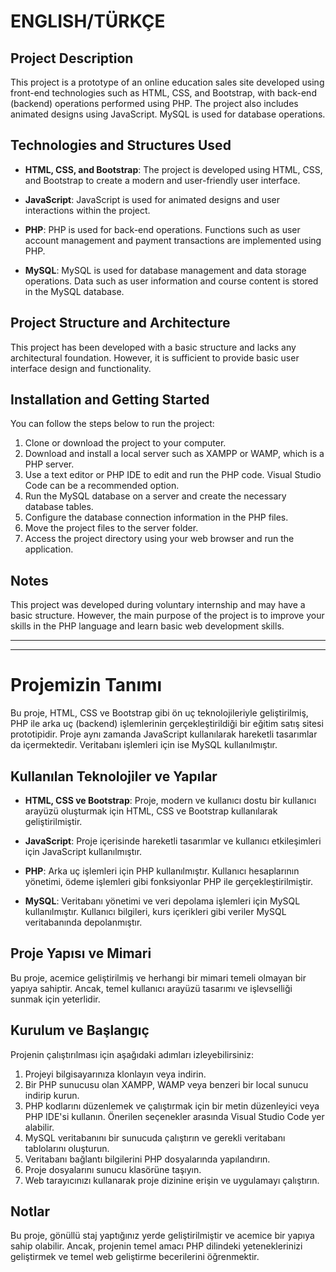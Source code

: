 # ENGLISH/TÜRKÇE

## Project Description

This project is a prototype of an online education sales site developed using front-end technologies such as HTML, CSS, and Bootstrap, with back-end (backend) operations performed using PHP. The project also includes animated designs using JavaScript. MySQL is used for database operations.

## Technologies and Structures Used

- **HTML, CSS, and Bootstrap**: The project is developed using HTML, CSS, and Bootstrap to create a modern and user-friendly user interface.
  
- **JavaScript**: JavaScript is used for animated designs and user interactions within the project.
  
- **PHP**: PHP is used for back-end operations. Functions such as user account management and payment transactions are implemented using PHP.
  
- **MySQL**: MySQL is used for database management and data storage operations. Data such as user information and course content is stored in the MySQL database.

## Project Structure and Architecture

This project has been developed with a basic structure and lacks any architectural foundation. However, it is sufficient to provide basic user interface design and functionality.

## Installation and Getting Started

You can follow the steps below to run the project:

1. Clone or download the project to your computer.
2. Download and install a local server such as XAMPP or WAMP, which is a PHP server.
3. Use a text editor or PHP IDE to edit and run the PHP code. Visual Studio Code can be a recommended option.
4. Run the MySQL database on a server and create the necessary database tables.
5. Configure the database connection information in the PHP files.
6. Move the project files to the server folder.
7. Access the project directory using your web browser and run the application.

## Notes

This project was developed during voluntary internship and may have a basic structure. However, the main purpose of the project is to improve your skills in the PHP language and learn basic web development skills.

-------------------------------------------------------------------------------------------------------------------------------------------------------------------------------------------------------------------------------------
-------------------------------------------------------------------------------------------------------------------------------------------------------------------------------------------------------------------------------------

# Projemizin Tanımı

Bu proje, HTML, CSS ve Bootstrap gibi ön uç teknolojileriyle geliştirilmiş, PHP ile arka uç (backend) işlemlerinin gerçekleştirildiği bir eğitim satış sitesi prototipidir. Proje aynı zamanda JavaScript kullanılarak hareketli tasarımlar da içermektedir. Veritabanı işlemleri için ise MySQL kullanılmıştır.

## Kullanılan Teknolojiler ve Yapılar

- **HTML, CSS ve Bootstrap**: Proje, modern ve kullanıcı dostu bir kullanıcı arayüzü oluşturmak için HTML, CSS ve Bootstrap kullanılarak geliştirilmiştir.
  
- **JavaScript**: Proje içerisinde hareketli tasarımlar ve kullanıcı etkileşimleri için JavaScript kullanılmıştır.
  
- **PHP**: Arka uç işlemleri için PHP kullanılmıştır. Kullanıcı hesaplarının yönetimi, ödeme işlemleri gibi fonksiyonlar PHP ile gerçekleştirilmiştir.
  
- **MySQL**: Veritabanı yönetimi ve veri depolama işlemleri için MySQL kullanılmıştır. Kullanıcı bilgileri, kurs içerikleri gibi veriler MySQL veritabanında depolanmıştır.

## Proje Yapısı ve Mimari

Bu proje, acemice geliştirilmiş ve herhangi bir mimari temeli olmayan bir yapıya sahiptir. Ancak, temel kullanıcı arayüzü tasarımı ve işlevselliği sunmak için yeterlidir.

## Kurulum ve Başlangıç

Projenin çalıştırılması için aşağıdaki adımları izleyebilirsiniz:

1. Projeyi bilgisayarınıza klonlayın veya indirin.
2. Bir PHP sunucusu olan XAMPP, WAMP veya benzeri bir local sunucu indirip kurun.
3. PHP kodlarını düzenlemek ve çalıştırmak için bir metin düzenleyici veya PHP IDE'si kullanın. Önerilen seçenekler arasında Visual Studio Code yer alabilir.
4. MySQL veritabanını bir sunucuda çalıştırın ve gerekli veritabanı tablolarını oluşturun.
5. Veritabanı bağlantı bilgilerini PHP dosyalarında yapılandırın.
6. Proje dosyalarını sunucu klasörüne taşıyın.
7. Web tarayıcınızı kullanarak proje dizinine erişin ve uygulamayı çalıştırın.

## Notlar

Bu proje, gönüllü staj yaptığınız yerde geliştirilmiştir ve acemice bir yapıya sahip olabilir. Ancak, projenin temel amacı PHP dilindeki yeteneklerinizi geliştirmek ve temel web geliştirme becerilerini öğrenmektir.
